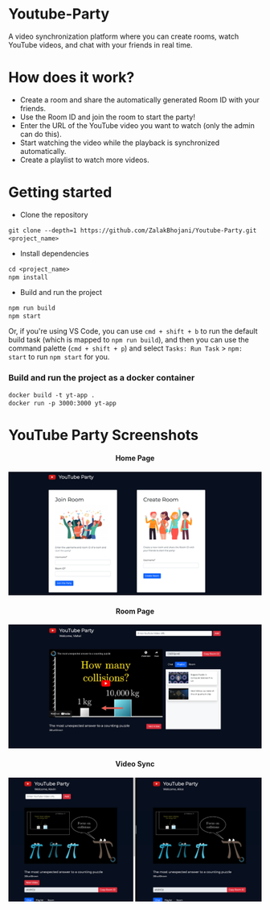 # Youtube-Party
A video synchronization platform where you can create rooms, watch YouTube videos, and chat with your friends in real time.

# How does it work?
- Create a room and share the automatically generated Room ID with your friends.
- Use the Room ID and join the room to start the party!
- Enter the URL of the YouTube video you want to watch (only the admin can do this).
- Start watching the video while the playback is synchronized automatically.
- Create a playlist to watch more videos.


# Getting started
- Clone the repository
```
git clone --depth=1 https://github.com/ZalakBhojani/Youtube-Party.git <project_name>
```

- Install dependencies
```
cd <project_name>
npm install
```

- Build and run the project
```
npm run build
npm start
```
Or, if you're using VS Code, you can use `cmd + shift + b` to run the default build task (which is mapped to `npm run build`), and then you can use the command palette (`cmd + shift + p`) and select `Tasks: Run Task` > `npm: start` to run `npm start` for you.

### Build and run the project as a docker container
```
docker build -t yt-app .
docker run -p 3000:3000 yt-app
```

# YouTube Party Screenshots

<div align="center">
<h4 align="center">Home Page</h4>
<img src="./public/images/Home Page.png" width=900px/>
<br>
<h4 align="center">Room Page</h4>
<img src="./public/images/Room Page.png" width=900px/>
<br>
<h4 align="center">Video Sync</h4>
<img src="./public/images/Video Sync.png" width=900px/>
<br>
</div>
